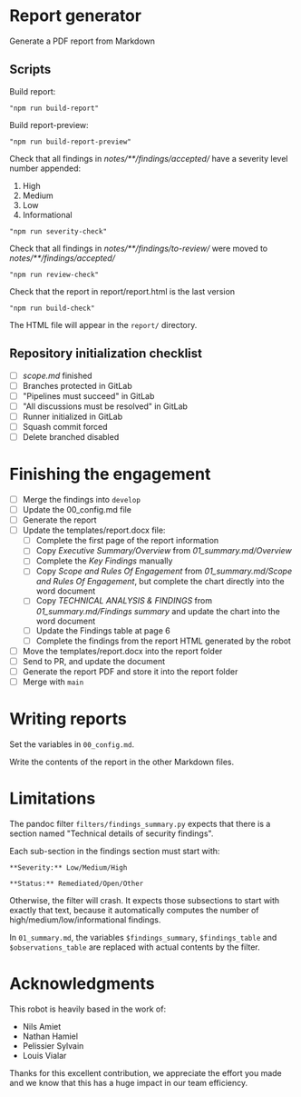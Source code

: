 # Report generator

Generate a PDF report from Markdown

## Scripts

Build report:

```
"npm run build-report"
```

Build report-preview:

```
"npm run build-report-preview"
```

Check that all findings in _notes/\*\*/findings/accepted/_ have a severity level number appended:

1. High
2. Medium
3. Low
4. Informational

```
"npm run severity-check"
```

Check that all findings in _notes/\*\*/findings/to-review/_ were moved to _notes/\*\*/findings/accepted/_

```
"npm run review-check"
```

Check that the report in report/report.html is the last version

```
"npm run build-check"
```

The HTML file will appear in the `report/` directory.

## Repository initialization checklist

- [ ] _scope.md_ finished
- [ ] Branches protected in GitLab
- [ ] "Pipelines must succeed" in GitLab
- [ ] "All discussions must be resolved" in GitLab
- [ ] Runner initialized in GitLab
- [ ] Squash commit forced
- [ ] Delete branched disabled

# Finishing the engagement

- [ ] Merge the findings into `develop`
- [ ] Update the 00_config.md file
- [ ] Generate the report
- [ ] Update the templates/report.docx file:
  - [ ] Complete the first page of the report information
  - [ ] Copy _Executive Summary/Overview_ from _01_summary.md/Overview_
  - [ ] Complete the _Key Findings_ manually
  - [ ] Copy _Scope and Rules Of Engagement_ from _01_summary.md/Scope and Rules Of Engagement_, but complete the chart directly into the word document
  - [ ] Copy _TECHNICAL ANALYSIS & FINDINGS_ from _01_summary.md/Findings summary_ and update the chart into the word document
  - [ ] Update the Findings table at page 6
  - [ ] Complete the findings from the report HTML generated by the robot
- [ ] Move the templates/report.docx into the report folder
- [ ] Send to PR, and update the document
- [ ] Generate the report PDF and store it into the report folder
- [ ] Merge with `main`

# Writing reports

Set the variables in `00_config.md`.

Write the contents of the report in the other Markdown files.

# Limitations

The pandoc filter `filters/findings_summary.py` expects that there is a section named "Technical details of security findings".

Each sub-section in the findings section must start with:

```
**Severity:** Low/Medium/High

**Status:** Remediated/Open/Other
```

Otherwise, the filter will crash. It expects those subsections to start with exactly that text, because it automatically
computes the number of high/medium/low/informational findings.

In `01_summary.md`, the variables `$findings_summary`, `$findings_table` and `$observations_table` are replaced with
actual contents by the filter.

# Acknowledgments

This robot is heavily based in the work of:

- Nils Amiet
- Nathan Hamiel
- Pelissier Sylvain
- Louis Vialar

Thanks for this excellent contribution, we appreciate the effort you made and we know that this has a huge impact in our team efficiency.
